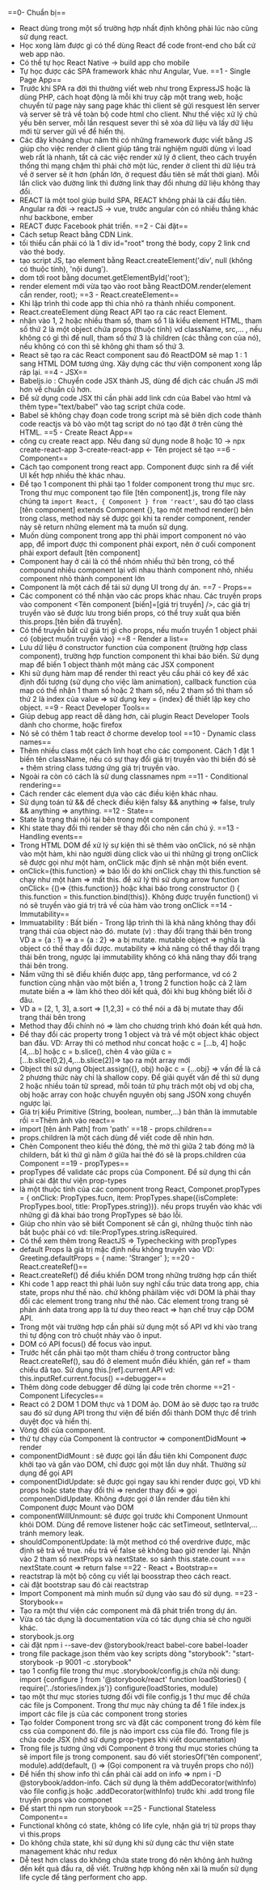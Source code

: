 ==0- Chuẩn bị==
- React dùng trong một số trường hợp nhất định không phải lúc nào cũng sử dụng react.
- Học xong làm được gì có thể dùng React để code front-end cho bất cứ web app nào.
- Có thể tự học React Native -> build app cho mobile
- Tự học được các SPA framework khác như Angular, Vue.
==1 - Single Page App==
- Trước khi SPA ra đời thì thường viết web như trong ExpressJS hoặc là dùng PHP, cách hoạt động là mỗi khi truy cập một trang web, hoặc chuyển từ page này sang page khác thì client sẽ gửi resquest lên server và server sẽ trả về toàn bộ code html cho client. Như thế việc xử lý chủ yếu bên server, mỗi lần resquest sever thì sẽ xóa dữ liệu và lấy dữ liệu mới từ server gửi về để hiển thị.
- Các đây khoảng chục năm thì có những framework được viết bằng JS giúp cho việc render ở client giúp tăng trải nghiệm người dùng vì load web rất là nhanh, tất cả các việc render xử lý ở client, theo cách truyền thống thì mạng chậm thì phải chờ một lúc, render ở client thì dữ liệu trả về ở server sẽ ít hơn (phần lớn, ở request đầu tiên sẽ mất thời gian). Mỗi lần click vào đường link thì đường link thay đổi nhưng dữ liệu không thay đổi.
- REACT là một tool giúp build SPA, REACT không phải là cái đầu tiên. Angular ra đời -> reactJS -> vue, trước angular còn có nhiều thằng khác như backbone, ember
- REACT được Facebook phát triển.
==2 - Cài đặt==
- Cách setup React bằng CDN Link. 
- tối thiểu cần phải có là 1 div id="root" trong thẻ body, copy 2 link cnd vào thẻ body.
- tạo script JS,  tạo element bằng React.createElement('div', null (không có thuộc tính), 'nội dung').
- dom tới root bằng documet.getElementById('root');
- render element mới vừa tạo vào root bằng ReactDOM.render(element cần render, root);
==3 - React.createElement==
- Khi lập trình thì code app thì chia nhỏ ra thành nhiều component.
- React.createElement dùng React API tạo ra các react Element.
- nhận vào 1, 2 hoặc nhiều tham số, tham số 1 là kiểu element HTML, tham số thứ 2 là một object chứa props (thuộc tính) vd className, src,... , nếu không có gì thì để null, tham số thứ 3 là children (các thằng con của nó), nếu không có con thì sẽ không ghi tham số thứ 3.
- React sẽ tạo ra các React component sau đó ReactDOM sẽ map 1 : 1 sang HTML DOM tương ứng. Xây dựng các thư viện component xong lắp ráp lại.
==4 - JSX==
- Babeljs.io : Chuyển code JSX thành JS, dùng để dịch các chuẩn JS mới hơn về chuẩn cũ hơn.
- Để sử dụng code JSX thì cần phải add link cdn của Babel vào html và  thêm type="text/babel" vào tag script chứa code.
- Babel sẽ không chạy đoạn code trong script mà sẽ biên dịch code thành code reactjs và bỏ vào một tag script do nó tạo đặt ở trên cùng thẻ HTML.
==5 - Create React App==
- công cụ create react app. Nếu đang sử dụng node 8 hoặc 10 -> npx create-react-app 3-create-react-app <- Tên project sẽ tạo
==6 - Component==
- Cách tạo component trong react app. Component được sinh ra để viết UI kết hợp nhiều thẻ khác nhau.
- Để tạo 1 component thì phải tạo 1 folder component trong thư mục src. Trong thư mục component tạo file [tên component].js, trong file này chúng ta `import React, { Component } from 'react'`, sau đó tạo class [tên component] extends Component {}, tạo một method render() bên trong class, method này sẽ được gọi khi ta render component, render này sẽ return những element mà ta muốn sử dụng.
- Muốn dùng component trong app thì phải import component nó vào app, để import được thì component phải export, nên ở cuối component phải export default [tên component]
- Component hay ở cái là có thể nhóm nhiều thứ bên trong, có thể compound nhiều component lại với nhau thành component nhỏ, nhiều component nhỏ thành component lớn
- Component là một cách để tái sử dụng UI trong dự án.
==7 - Props==
- Các component có thể nhận vào các props khác nhau.  Các truyền props vào component <Tên component [biến]=[giá trị truyền] />, các giá trị truyền vào sẽ được lưu trong biến props, có thể truy xuất qua biến this.props.[tên biến đã truyền].
- Có thể truyền bất cứ giá trị gì cho props, nếu muốn truyền 1 object phải có {object muốn truyền vào}
==8 - Render a list==
- Lưu dữ liệu ở constructor function của component (trường hợp class component), trường hợp function component thì khai báo biến. Sử dụng map để biến 1 object thành một mảng các JSX component
- Khi sử dụng hàm map để render thì react yêu cầu phải có key để xác định đối tượng (sử dụng cho việc làm animation), callback function của map có thể nhận 1 tham số hoặc 2 tham số, nếu 2 tham số thì tham số thứ 2 là index của value => sử dụng key = {index} để thiết lập key cho object.
==9 - React Developer Tools==
- Giúp debug app react dễ dàng hơn, cài plugin React Developer Tools dành cho chorme, hoặc firefox
- Nó sẽ có thêm 1 tab react ở chorme develop tool
==10 - Dynamic class names==
- Thêm nhiều class một cách linh hoạt cho các component. Cách 1 đặt 1 biến tên className, nếu có sự thay đổi giá trị truyền vào thì biến đó sẽ + thêm string class tương ứng giá trị truyền vào.
- Ngoài ra còn có cách là sử dung classnames npm
==11 - Conditional rendering==
- Cách render các element dựa vào các điều kiện khác nhau.
- Sử dụng toán tử && để check điều kiện falsy && anything => false, truly && anything => anything.
==12 - State==
- State là trạng thái nội tại bên trong một component
- Khi state thay đổi thì render sẽ thay đổi cho nên cần chú ý.
==13 - Handling events==
- Trong HTML DOM để xử lý sự kiện thì sẽ thêm vào onClick, nó sẽ nhận vào một hàm, khi nào người dùng click vào ui thì những gì trong onClick sẽ được gọi như một hàm, onClick mặc định sẽ nhận một biến event.
- onClick={this.function} => báo lỗi do khi onClick chạy thì this.function sẽ chạy như một hàm => mất this. để xử lý thì sử dụng arrow function onClick= {()=> {this.function}} hoặc khai báo trong constructor () { this.function = this.function.bind(this)}. Không được truyền function() vì nó sẽ truyền vào giá trị trả về của hàm vào trong onClick
==14 - Immutability== 
- Immuatability : Bất biến - Trong lập trình thì là khả năng không thay đổi trạng thái của object nào đó. mutate (v) : thay đổi trạng thái bên trong VD a = {a : 1} => a = {a : 2} => a bị mutate. mutable object => nghĩa là object có thể thay đổi được. mutability => khả năng có thể thay đổi trạng thái bên trong, ngược lại immutability không có khả năng thay đổi trạng thái bên trong.
- Nắm vững thì sẽ điều khiển được app, tăng performance, vd có 2 function cùng nhận vào một biến a, 1 trong 2 function hoặc cả 2 làm mutate biến a => làm khó theo dõi kết quả, đôi khi bug không biết lỗi ở đâu.
- VD a = [2, 1, 3], a.sort => [1,2,3] = có thể nói a đã bị mutate thay đổi trạng thái bên trong
- Method thay đổi chính nó => làm cho chương trình khó đoán kết quả hơn.
- Để thay đổi các property trong 1 object và trả về một object khác object ban đầu. VD: Array thì có method như concat hoặc c = [...b, 4] hoặc [4,...b] hoặc c = b.slice(), chèn 4 vào giữa c = [...b.slice(0,2),4,...b.slice(2)]=> tạo ra một array mới
- Object thì sử dụng Object.assign({}, obj) hoặc c = {...obj} => vấn đề là cả 2 phương thức này chỉ là shallow copy. Để giải quyết vấn đề thì sử dụng 2 hoặc nhiều toán tử spread, mỗi toán tử phụ trách một obj vd obj cha, obj hoặc array con hoặc chuyển nguyên obj sang JSON xong chuyển ngược lại.
- Giá trị kiểu Primitive (String, boolean, number,...) bản thân là immutable rồi
==Thêm ảnh vào react== 
- import [tên ảnh Path] from 'path'
==18 - props.children==
- props.children là một cách dùng để viết code dễ nhìn hơn.
- Chèn Component theo kiểu thẻ đóng, thẻ mở thì giữa 2 tab đóng mở là childern, bất kì thứ gì nằm ở giữa hai thẻ đó sẽ là props.children của Component
==19 - propTypes==
- propTypes để validate các props của Component. Để sử dụng thì cần phải cài đặt thư viện prop-types
- là một thuộc tính của các component trong React, Componet.propTypes = { onClick: PropTypes.fucn, item: PropTypes.shape({isComplete: PropTypes.bool, title: PropTypes.string})}. nếu props truyền vào khác với những gì đã khai báo trong PropTypes sẽ báo lỗi.
- Giúp cho nhìn vào sẽ biết Component sẽ cần gì, những thuộc tính nào bắt buộc phải có vd: tile:PropTypes.string.isRequired.
- Có thể xem thêm trong ReactJS => Typechecking with propTypes
- default Props là giá trị mặc định nếu không truyền vào VD: Greeting.defaultProps = {
  name: 'Stranger'
};
==20 - React.createRef()==
- React.createRef() để điều khiển DOM trong những trường hợp cần thiết
- Khi code 1 app react thì phải luôn suy nghĩ cấu trúc data trong app, chia state, props như thế nào. chứ không phảilàm việc với DOM là phải thay đổi các element trong trang như thế nào. Các element trong trang sẽ phản ánh data trong app là tư duy theo react => hạn chế truy cập DOM API. 
- Trong một vài trường hợp cần phải sử dụng một số API vd khi vào trang thì tự động con trỏ chuột nhảy vào ô input.
- DOM có API focus() để focus vào input.
- Trước hết cần phải tạo một tham chiếu ở trong contructor bằng React.createRef(), sau đó ở element muốn điều khiến, gán ref = tham chiếu đã tạo. Sử dụng this.[ref].current.API vd: this.inputRef.current.focus()
==debugger==
- Thêm dòng code debugger để dừng lại code trên chorme
==21 - Component Lifecycles==
- React có 2 DOM 1 DOM thực và 1 DOM ảo. DOM ảo sẽ được tạo ra trước sau đó sử dụng API trong thư viện để biến đổi thành DOM thực để trình duyệt đọc và hiển thị.
- Vòng đời của component.
- thứ tự chạy của Component là contructor => componentDidMount => render
- componentDidMount : sẽ được gọi lần đầu tiên khi Component được khởi tạo và gắn vào DOM, chỉ được gọi một lần duy nhất. Thường sử dụng để gọi API 
- componentDidUpdate: sẽ được gọi ngay sau khi render được gọi, VD khi props hoặc state thay đổi thì => render thay đổi => gọi componenDidUpdate. Không được gọi ở lần render đầu tiên khi Component được Mount vào DOM
- componentWillUnmount: sẽ được gọi trước khi Component Unmount khỏi DOM. Dùng để remove listener hoặc các setTimeout, setInterval,... tránh memory leak.
- shouldComponentUpdate: là một method có thể overdrive được, mặc định sẽ trả về true. nếu trả về false sẽ không bao giờ render lại. Nhận vào 2 tham số nextProps và nextState. so sánh this.state.count === nextState.count => return false
==22 - React + Bootstrap==
- reactstrap là một bộ công cụ viết lại boosstrap theo cách react.
- cài đặt bootstrap sau đó cài reactstrap
- Import Component mà mình muốn sử dụng vào sau đó sử dụng.
==23 - Storybook==
- Tạo ra một thư viện các component mà đã phát triển trong dự án.
- Vừa có tác dụng là documentation vừa có tác dụng chia sẻ cho người khác.
- storybook.js.org
- cài đặt npm i --save-dev @storybook/react babel-core babel-loader
- trong file package.json thêm vào key scripts dòng "storybook": "start-storybook -p 9001 -c .storybook"
- tạo 1 config file trong thư mục .storybook/config.js chứa nội dung:
import {configure } from '@storybook/react' 
function loadStories() { require('../stories/index.js')}
configure(loadStories, module)
- tạo một thư mục stories tương đối với file config.js 1 thư mục để chứa các file js Component. Trong thư mục này chúng ta để 1 file index.js import các file js của các component trong stories
- Tạo folder Component trong src và đặt các component trong đó kèm file css của component đó. file js nào import css của file đó. Trong file js chứa code JSX (nhớ sử dụng prop-types khi viết documentation)
- Trong file js tương ứng với Component ở trong thư mục stories chúng ta sẽ import file js trong component. sau đó viết storiesOf('tên component', module).add(default, () => (Gọi component ra và truyền props cho nó))
- Để hiển thị show info thì cần phải cài add on info => npm i -D @storybook/addon-info. Cách sử dụng là thêm addDecorator(withInfo) vào file config.js hoặc .addDecorator(withInfo) trước khi .add trong file truyền props vào componet
- Để start thì npm run storybook
==25 - Functional Stateless Component==
- Functional không có state, không có life cyle, nhận giá trị từ props thay vì this.props
- Do không chứa state, khi sử dụng khi sử dụng các thư viện state management khác như redux
- Dễ test hơn class do không chứa state trong đó nên không ảnh hưởng đến kết quả đầu ra, dễ viết. Trường hợp không nên xài là muốn sử dụng life cycle để tăng performent cho app.
